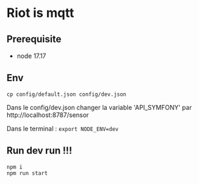 # Riot is mqtt

## Prerequisite
- node 17.17

## Env
`cp config/default.json config/dev.json`

Dans le config/dev.json changer la variable 'API_SYMFONY' par
http://localhost:8787/sensor

Dans le terminal :
`export NODE_ENV=dev`

## Run dev run !!!
`npm i` <br>
`npm run start`
